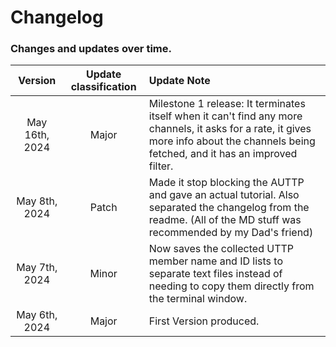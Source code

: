 # Changelog

### Changes and updates over time.

|Version|Update classification|Update Note|
|:-----:|:-----:|:----------|
|May 16th, 2024|Major|Milestone 1 release: It terminates itself when it can't find any more channels, it asks for a rate, it gives more info about the channels being fetched, and it has an improved filter.|
|May 8th, 2024|Patch|Made it stop blocking the AUTTP and gave an actual tutorial. Also separated the changelog from the readme. (All of the MD stuff was recommended by my Dad's friend)|
|May 7th, 2024|Minor|Now saves the collected UTTP member name and ID lists to separate text files instead of needing to copy them directly from the terminal window.|
|May 6th, 2024|Major|First Version produced.|